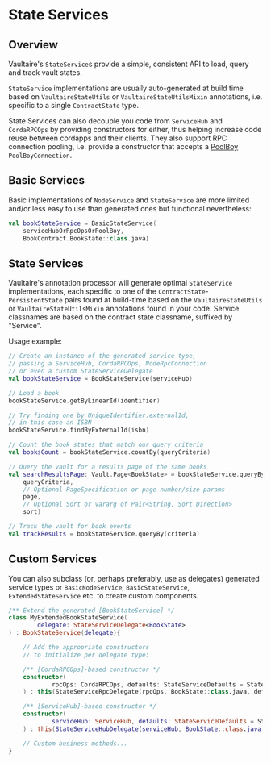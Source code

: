 # State Services

## Overview

Vaultaire's `StateService`s provide a simple, consistent API to
load, query and track vault states.

`StateService` implementations are usually auto-generated at build time
based on `VaultaireStateUtils` or `VaultaireStateUtilsMixin` annotations, 
i.e. specific to a single `ContractState` type.

State Services can also decouple you code from `ServiceHub` and `CordaRPCOps`
by providing constructors for either, thus helping increase code reuse 
between cordapps and their clients. They also support RPC connection pooling, 
i.e. provide a constructor that accepts a [PoolBoy](https://manosbatsis.github.io/corda-rpc-poolboy/) 
`PoolBoyConnection`. 

## Basic Services

Basic implementations of `NodeService` and `StateService` are more limited and/or
less easy to use than generated ones but functional nevertheless:

```kotlin
val bookStateService = BasicStateService(
	serviceHubOrRpcOpsOrPoolBoy,
	BookContract.BookState::class.java)
```

## State Services

Vaultaire's annotation processor  will generate optimal `StateService` implementations,
each specific to one of the `ContractState`-`PersistentState` pairs found at build-time
based on the `VaultaireStateUtils` or `VaultaireStateUtilsMixin` annotations found in 
your code. Service classnames are based on the contract state classname, suffixed by "Service".

Usage example:

```kotlin
// Create an instance of the generated service type,
// passing a ServiceHub, CordaRPCOps, NodeRpcConnection
// or even a custom StateServiceDelegate
val bookStateService = BookStateService(serviceHub)

// Load a book
bookStateService.getByLinearId(identifier)

// Try finding one by UniqueIdentifier.externalId,
// in this case an ISBN
bookStateService.findByExternalId(isbn)

// Count the book states that match our query criteria
val booksCount = bookStateService.countBy(queryCriteria)

// Query the vault for a results page of the same books
val searchResultsPage: Vault.Page<BookState> = bookStateService.queryBy(
    queryCriteria,
    // Optional PageSpecification or page number/size params
    page,
    // Optional Sort or vararg of Pair<String, Sort.Direction>
    sort)

// Track the vault for book events
val trackResults = bookStateService.queryBy(criteria)
```


## Custom Services

You can also subclass (or, perhaps preferably, use as delegates) generated service types
or `BasicNodeService`, `BasicStateService`, `ExtendedStateService` etc.
to create custom  components.

```kotlin
/** Extend the generated [BookStateService] */
class MyExtendedBookStateService(
        delegate: StateServiceDelegate<BookState>
) : BookStateService(delegate){

    // Add the appropriate constructors
    // to initialize per delegate type:

    /** [CordaRPCOps]-based constructor */
    constructor(
            rpcOps: CordaRPCOps, defaults: StateServiceDefaults = StateServiceDefaults()
    ) : this(StateServiceRpcDelegate(rpcOps, BookState::class.java, defaults))

    /** [ServiceHub]-based constructor */
    constructor(
            serviceHub: ServiceHub, defaults: StateServiceDefaults = StateServiceDefaults()
    ) : this(StateServiceHubDelegate(serviceHub, BookState::class.java, defaults))

    // Custom business methods...
}
```
